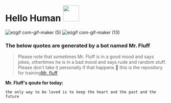 

# Hello Human <img src="https://user-images.githubusercontent.com/57009004/120248830-6110e900-c281-11eb-8426-0605457cc03d.gif" width=50/>
![ezgif com-gif-maker (5)](https://user-images.githubusercontent.com/57009004/120247985-0fb32a80-c27e-11eb-9769-10318df24c25.gif)
![ezgif com-gif-maker (13)](https://user-images.githubusercontent.com/57009004/120248558-615cb480-c280-11eb-8a03-e5c64f9ba329.gif)  

### The below quotes are generated by a bot named Mr. Fluff
> Please note that sometimes Mr. Fluff is in a good mood and says jokes, othertimes he is in a bad mood and says rude and random stuff. Please don't take it personally if that happens 💝 this is the repository for training[Mr. fluff](https://github.com/NinaM31/Motivational_bot)

**Mr. Fluff's qoute for today:**
<!-- fluff starts -->
```
the only way to be loved is to keep the heart and the past and the future
```
<!-- fluff ends -->

